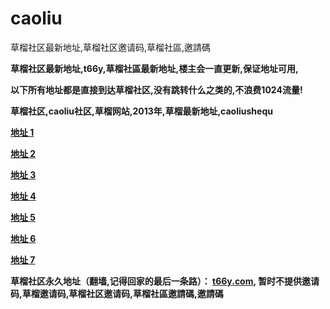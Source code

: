 caoliu
======

草榴社区最新地址,草榴社区邀请码,草榴社區,邀請碼

<b>草榴社区最新地址,t66y,草榴社區最新地址,楼主会一直更新,保证地址可用,

<b>以下所有地址都是直接到达草榴社区,没有跳转什么之类的,不浪费1024流量!

<b>草榴社区,caoliu社区,草榴网站,2013年,草榴最新地址,caoliushequ

<a href="http://c1521.biz.tm/index.php?u=95650" title="草榴社區">地址 1</a>

<a href="http://184.154.128.244/index.php?u=95650" title="草榴社区">地址 2</a>

<a href="http://love1024.tk/index.php?u=95650" title="草榴社區">地址 3</a>

<a href="http://cl.yyq.im/index.php?u=95650" title="草榴社区">地址 4</a>

<a href="http://5.yao.cl/index.php?u=95650" title="草榴社区">地址 5</a>

<a href="http://5.yao.cl/index.php?u=95650" title="草榴社区">地址 6</a>

<a href="https://code.google.com/p/caoliushequ-t66y/" title="草榴社区">地址 7</a>

<b>草榴社区永久地址（翻墙,记得回家的最后一条路）： <a href="http://t66y.com/index.php?u=95650" title="草榴社区">t66y.com</a>,
暂时不提供邀请码,草榴邀请码,草榴社区邀请码,草榴社區邀請碼,邀請碼</b>
